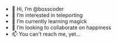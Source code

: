 - 👋 Hi, I’m @bosscoder
- 👀 I’m interested in teleporting
- 🌱 I’m currently learning magick
- 💞️ I’m looking to collaborate on happiness
- 📫 You can't reach me, yet...

<!---
bosscoder/bosscoder is a ✨ special ✨ repository because its `README.md` (this file) appears on your GitHub profile.
You can click the Preview link to take a look at your changes.
--->
